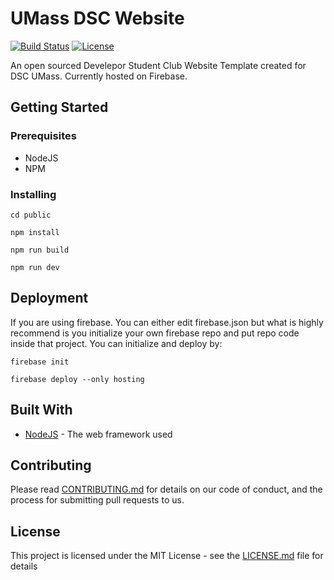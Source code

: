 # UMass DSC Website
[![Build Status](https://travis-ci.org/dsc-umass/umass-dsc-website.svg?branch=master)](https://travis-ci.org/dsc-umass/umass-dsc-website)
[![License](http://img.shields.io/badge/License-MIT-brightgreen.svg)](./LICENSE)

An open sourced Develepor Student Club Website Template created for DSC UMass. Currently hosted on Firebase. 

## Getting Started


### Prerequisites

* NodeJS
* NPM

### Installing



```
cd public 
```

```
npm install
```

```
npm run build
```


```
npm run dev
```

## Deployment

If you are using firebase. You can either edit firebase.json but what is highly recommend is you initialize your own firebase repo and put repo code inside that project. You can initialize and deploy by:

```
firebase init
```

```
firebase deploy --only hosting
```

## Built With

* [NodeJS](https://nodejs.org/en/) - The web framework used

## Contributing

Please read [CONTRIBUTING.md](./contributing.md) for details on our code of conduct, and the process for submitting pull requests to us.
<!-- 
## Versioning

We use [SemVer](http://semver.org/) for versioning. For the versions available, see the [tags on this repository](https://github.com/your/project/tags). 

## Authors

* **Billie Thompson** - *Initial work* - [PurpleBooth](https://github.com/PurpleBooth)

See also the list of [contributors](https://github.com/your/project/contributors) who participated in this project. -->

## License

This project is licensed under the MIT License - see the [LICENSE.md](LICENSE.md) file for details

<!-- 
## Acknowledgments

* Hat tip to anyone whose code was used
* Inspiration
* etc -->


